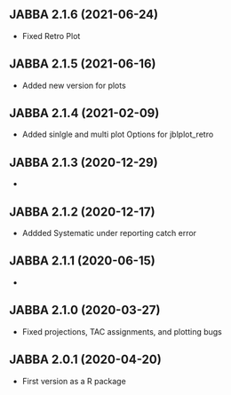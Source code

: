 
## JABBA 2.1.6 (2021-06-24)

* Fixed Retro Plot

## JABBA 2.1.5 (2021-06-16)

* Added new version for plots

## JABBA 2.1.4 (2021-02-09)

* Added sinlgle and multi plot Options for jblplot_retro

## JABBA 2.1.3 (2020-12-29)

* 

## JABBA 2.1.2 (2020-12-17)

* Addded Systematic under reporting catch error

## JABBA 2.1.1 (2020-06-15)

*

## JABBA 2.1.0 (2020-03-27)

* Fixed projections, TAC assignments, and plotting bugs

## JABBA 2.0.1 (2020-04-20)

* First version as a R package 